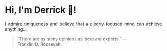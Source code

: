 # Hi, I'm Derrick 👋!
<p align="justify">I admire uniqueness and believe that a clearly focused mind can achieve anything...</p> 
<!-- #quote-start -->
<blockquote>&ldquo;There are as many opinions as there are experts.&rdquo; &mdash; <footer>Franklin D. Roosevelt</footer></blockquote>
<!-- #quote-end -->
